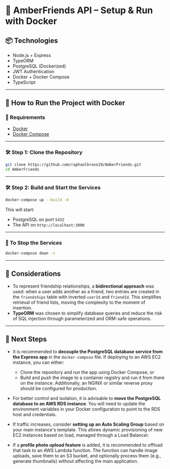 # 🧾 AmberFriends API – Setup & Run with Docker

## 📦 Technologies

- Node.js + Express
- TypeORM
- PostgreSQL (Dockerized)
- JWT Authentication
- Docker + Docker Compose
- TypeScript

---

## 🚀 How to Run the Project with Docker

### 🔧 Requirements

- [Docker](https://www.docker.com/)
- [Docker Compose](https://docs.docker.com/compose/install/)

---

### 🛠️ Step 1: Clone the Repository

```bash
git clone https://github.com/raphaelbravo19/AmberFriends.git
cd AmberFriends
```

---

### 🛠️ Step 2: Build and Start the Services

```bash
docker-compose up --build -d
```

This will start:

- PostgreSQL on port `5432`
- The API on `http://localhost:3000`

---

### 🔄 To Stop the Services

```bash
docker-compose down -v
```

---

## 🧠 Considerations

- To represent friendship relationships, a **bidirectional approach** was used: when a user adds another as a friend, two entries are created in the `friendships` table with inverted `userId` and `friendId`. This simplifies retrieval of friend lists, moving the complexity to the moment of insertion.
- **TypeORM** was chosen to simplify database queries and reduce the risk of SQL injection through parameterized and ORM-safe operations.

---

## 🚧 Next Steps

- It is recommended to **decouple the PostgreSQL database service from the Express app** in the `docker-compose` file. If deploying to an AWS EC2 instance, you can either:
  - Clone the repository and run the app using Docker Compose, or
  - Build and push the image to a container registry and run it from there on the instance.
  Additionally, an NGINX or similar reverse proxy should be configured for production.

- For better control and isolation, it is advisable to **move the PostgreSQL database to an AWS RDS instance**. You will need to update the environment variables in your Docker configuration to point to the RDS host and credentials.

- If traffic increases, consider **setting up an Auto Scaling Group** based on your main instance's template. This allows dynamic provisioning of new EC2 instances based on load, managed through a Load Balancer.

- If a **profile photo upload feature** is added, it is recommended to offload that task to an AWS Lambda function. The function can handle image uploads, save them to an S3 bucket, and optionally process them (e.g., generate thumbnails) without affecting the main application.
